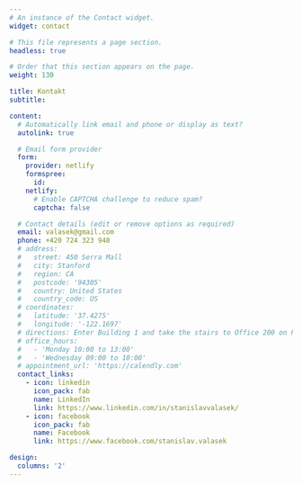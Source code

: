 ```yaml
---
# An instance of the Contact widget.
widget: contact

# This file represents a page section.
headless: true

# Order that this section appears on the page.
weight: 130

title: Kontakt
subtitle:

content:
  # Automatically link email and phone or display as text?
  autolink: true

  # Email form provider
  form:
    provider: netlify
    formspree:
      id:
    netlify:
      # Enable CAPTCHA challenge to reduce spam?
      captcha: false

  # Contact details (edit or remove options as required)
  email: valasek@gmail.com
  phone: +420 724 323 948
  # address:
  #   street: 450 Serra Mall
  #   city: Stanford
  #   region: CA
  #   postcode: '94305'
  #   country: United States
  #   country_code: US
  # coordinates:
  #   latitude: '37.4275'
  #   longitude: '-122.1697'
  # directions: Enter Building 1 and take the stairs to Office 200 on Floor 2
  # office_hours:
  #   - 'Monday 10:00 to 13:00'
  #   - 'Wednesday 09:00 to 10:00'
  # appointment_url: 'https://calendly.com'
  contact_links:
    - icon: linkedin
      icon_pack: fab
      name: LinkedIn
      link: https://www.linkedin.com/in/stanislavvalasek/
    - icon: facebook
      icon_pack: fab
      name: Facebook
      link: https://www.facebook.com/stanislav.valasek

design:
  columns: '2'
---
```

